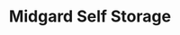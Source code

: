 ---
title: "Midgard Self Storage"
url: /murrells-inlet/midgard-self-storage-highway-17/
shop: storage rental
---
